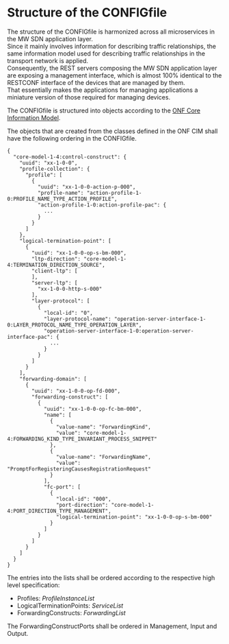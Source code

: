 # Structure of the CONFIGfile

The structure of the CONFIGfile is harmonized across all microservices in the MW SDN application layer.  
Since it mainly involves information for describing traffic relationships, the same information model used for describing traffic relationships in the transport network is applied.  
Consequently, the REST servers composing the MW SDN application layer are exposing a management interface, which is almost 100% identical to the RESTCONF interface of the devices that are managed by them.  
That essentially makes the applications for managing applications a miniature version of those required for managing devices.  

The CONFIGfile is structured into objects according to the [ONF Core Information Model](https://github.com/openBackhaul/ApplicationPattern/blob/develop/doc/ElementsApplicationPattern/InformationModel/Overview/Overview.md).  

The objects that are created from the classes defined in the ONF CIM shall have the following ordering in the CONFIGfile. 
```
{
  "core-model-1-4:control-construct": {
    "uuid": "xx-1-0-0",
    "profile-collection": {
      "profile": [
        {
          "uuid": "xx-1-0-0-action-p-000",
          "profile-name": "action-profile-1-0:PROFILE_NAME_TYPE_ACTION_PROFILE",
          "action-profile-1-0:action-profile-pac": {
            ...
          }
        }
      ]
    },
    "logical-termination-point": [
      {
        "uuid": "xx-1-0-0-op-s-bm-000",
        "ltp-direction": "core-model-1-4:TERMINATION_DIRECTION_SOURCE",
        "client-ltp": [
        ],
        "server-ltp": [
          "xx-1-0-0-http-s-000"
        ],
        "layer-protocol": [
          {
            "local-id": "0",
            "layer-protocol-name": "operation-server-interface-1-0:LAYER_PROTOCOL_NAME_TYPE_OPERATION_LAYER",
            "operation-server-interface-1-0:operation-server-interface-pac": {
              ...
            }
          }
        ]
      }
    ],
    "forwarding-domain": [
      {
        "uuid": "xx-1-0-0-op-fd-000",
        "forwarding-construct": [
          {
            "uuid": "xx-1-0-0-op-fc-bm-000",
            "name": [
              {
                "value-name": "ForwardingKind",
                "value": "core-model-1-4:FORWARDING_KIND_TYPE_INVARIANT_PROCESS_SNIPPET"
              },
              {
                "value-name": "ForwardingName",
                "value": "PromptForRegisteringCausesRegistrationRequest"
              }
            ],
            "fc-port": [
              {
                "local-id": "000",
                "port-direction": "core-model-1-4:PORT_DIRECTION_TYPE_MANAGEMENT",
                "logical-termination-point": "xx-1-0-0-op-s-bm-000"
              }
            ]
          }
        ]
      }
    ]
  }
}
```
The entries into the lists shall be ordered according to the respective high level specification:  
- Profiles: _ProfileInstanceList_  
- LogicalTerminationPoints: _ServiceList_  
- ForwardingConstructs: _ForwardingList_  

The ForwardingConstructPorts shall be ordered in Management, Input and Output.  
